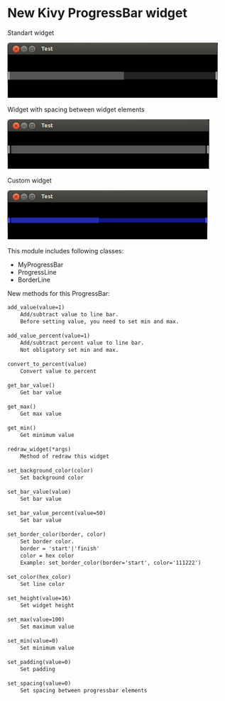 New Kivy ProgressBar widget
===========================

Standart widget

<img src="https://github.com/Seg-mel/newprogressbar/blob/master/images/screenshot1.png" />

Widget with spacing between widget elements

<img src="https://github.com/Seg-mel/newprogressbar/blob/master/images/screenshot2.png" />

Custom widget

<img src="https://github.com/Seg-mel/newprogressbar/blob/master/images/screenshot3.png" />

This module includes following classes:
 - MyProgressBar
 - ProgressLine
 - BorderLine
 
New methods for this ProgressBar:
 
    add_value(value=1)
        Add/subtract value to line bar. 
        Before setting value, you need to set min and max.

    add_value_percent(value=1)
        Add/subtract percent value to line bar.
        Not obligatory set min and max.

    convert_to_percent(value)
        Convert value to percent

    get_bar_value()
        Get bar value

    get_max()
        Get max value

    get_min()
        Get minimum value

    redraw_widget(*args)
        Method of redraw this widget

    set_background_color(color)
        Set background color

    set_bar_value(value)
        Set bar value

    set_bar_value_percent(value=50)
        Set bar value

    set_border_color(border, color)
        Set border color.
        border = 'start'|'finish'
        color = hex color
        Example: set_border_color(border='start', color='111222')

    set_color(hex_color)
        Set line color

    set_height(value=16)
        Set widget height

    set_max(value=100)
        Set maximum value

    set_min(value=0)
        Set minimum value

    set_padding(value=0)
        Set padding

    set_spacing(value=0)
        Set spacing between progressbar elements
